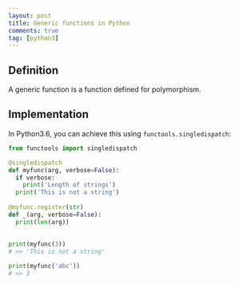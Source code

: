 ```yaml
---
layout: post
title: Generic functions in Python
comments: true
tag: [python3]
---
```


## Definition

A generic function is a function defined for polymorphism.

## Implementation

In Python3.6, you can achieve this using `functools.singledispatch`:

```python
from functools import singledispatch

@singledispatch
def myfunc(arg, verbose=False):
  if verbose:
    print('Length of strings')
  print('This is not a string')
 
@myfunc.register(str)
def _(arg, verbose=False):
  print(len(arg))
  
 
print(myfunc(3))
# >> 'This is not a string'

print(myfunc('abc'))
# >> 3
```
